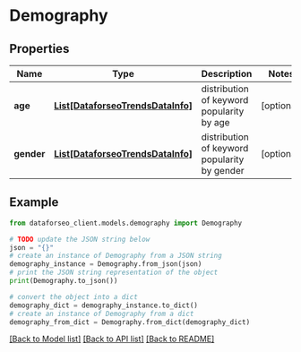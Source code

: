 # Demography


## Properties

Name | Type | Description | Notes
------------ | ------------- | ------------- | -------------
**age** | [**List[DataforseoTrendsDataInfo]**](DataforseoTrendsDataInfo.md) | distribution of keyword popularity by age | [optional] 
**gender** | [**List[DataforseoTrendsDataInfo]**](DataforseoTrendsDataInfo.md) | distribution of keyword popularity by gender | [optional] 

## Example

```python
from dataforseo_client.models.demography import Demography

# TODO update the JSON string below
json = "{}"
# create an instance of Demography from a JSON string
demography_instance = Demography.from_json(json)
# print the JSON string representation of the object
print(Demography.to_json())

# convert the object into a dict
demography_dict = demography_instance.to_dict()
# create an instance of Demography from a dict
demography_from_dict = Demography.from_dict(demography_dict)
```
[[Back to Model list]](../README.md#documentation-for-models) [[Back to API list]](../README.md#documentation-for-api-endpoints) [[Back to README]](../README.md)


